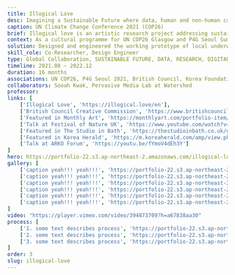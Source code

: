```yaml
---
title: Illogical Love
desc: Imagining a Sustainable Future where data, human and non-human can live together
caption: UN Climate Change Conference 2021 (COP26)
brief: Illogical love is an artistic research project addressing sustainanility, symbiosis and optimistic future.
context: As a cultural programme for UN COP26 Glasgow and P4G Seoul Summit 2021, The Gathering Moss invites global audiences to explore and experience artistic ideas on climate change.
solution: Designed and engineered the working prototype of local underwater datacenter P1 after research about technology and engineering was conducted in phase 2.
skill_role: Co-Researcher, Design Engineer
type: Global Collaboration, SUSTAINABLE FUTURE, DATA, RESEARCH, DIGITAL FABRICATION, DESIGN FICTION
timeline: 2021.08 ~ 2022.12
duration: 16 months
associations: UN COP26, P4G Seoul 2021, British Council, Korea Foundation, Arts Council Korea, Art Center Nabi, Watershed.
collaborators: Sooah Kwak, Pervasive Media Lab at Watershed
professor: 
links: [
    ['Illogical Love', 'https://illogical.love/en'],
    ['British Council Creative Commission', 'https://www.britishcouncil.kr/en/programmes/arts/the-gathering-moss'],
    ['Featured in Monthly Art', 'https://monthlyart.com/portfolio-item/2022-개더링-모스/'], 
    ['Talk at Festival of Nature UK', 'https://www.youtube.com/watch?v=2JyC_mUMLI0'], 
    ['Featured in The Studio in Bath', 'https://thestudioinbath.co.uk/gathering-moss-terraforming-a-digital-world/'], 
    ['Featured in Korea Herald', 'https://m.koreaherald.com/amp/view.php?ud=20210820000771'],
    ['Talk at ARKO Forum', 'https://youtu.be/fYmoV4dEh3Y']
]
hero: https://portfolio-22.s3.ap-northeast-2.amazonaws.com/illogical-love_hero.jpg
gallery: [
    ['caption yeah!!! yeah!!!', 'https://portfolio-22.s3.ap-northeast-2.amazonaws.com/illogical-love_hero.jpg'],
    ['caption yeah!!! yeah!!!', 'https://portfolio-22.s3.ap-northeast-2.amazonaws.com/illogical-love_hero.jpg'],
    ['caption yeah!!! yeah!!!', 'https://portfolio-22.s3.ap-northeast-2.amazonaws.com/illogical-love_hero.jpg'],
    ['caption yeah!!! yeah!!!', 'https://portfolio-22.s3.ap-northeast-2.amazonaws.com/illogical-love_hero.jpg'],
    ['caption yeah!!! yeah!!!', 'https://portfolio-22.s3.ap-northeast-2.amazonaws.com/illogical-love_hero.jpg'],
    ['caption yeah!!! yeah!!!', 'https://portfolio-22.s3.ap-northeast-2.amazonaws.com/illogical-love_hero.jpg'],
]
video: "https://player.vimeo.com/video/394873709?h=a67838aa30"                     
process: [
    ['1. some text describes process', 'https://portfolio-22.s3.ap-northeast-2.amazonaws.com/illogical-love_hero.jpg'],
    ['2. some text describes process', 'https://portfolio-22.s3.ap-northeast-2.amazonaws.com/illogical-love_hero.jpg'],
    ['3. some text describes process', 'https://portfolio-22.s3.ap-northeast-2.amazonaws.com/illogical-love_hero.jpg'],
]
order: 3
slug: illogical-love
---
```

